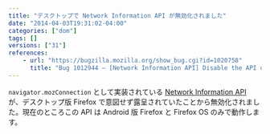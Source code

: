 ```yaml
---
title: "デスクトップで Network Information API が無効化されました"
date: "2014-04-03T19:31:02-04:00"
categories: ["dom"]
tags: []
versions: ["31"]
references:
    - url: "https://bugzilla.mozilla.org/show_bug.cgi?id=1020758"
      title: "Bug 1012944 – [Network Information API] Disable the API on desktop"
---
```

`navigator.mozConnection` として実装されている [Network Information API](https://developer.mozilla.org/docs/Web/API/Network_Information_API) が、デスクトップ版 Firefox で意図せず露呈されていたことから無効化されました。現在のところこの API は Android 版 Firefox と Firefox OS のみで動作します。
